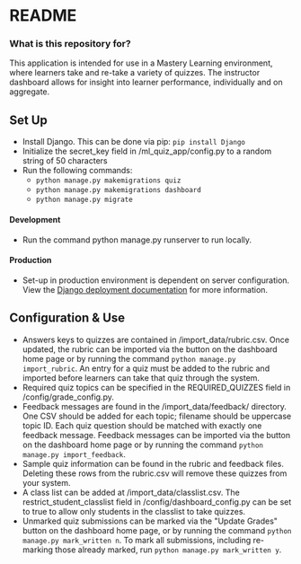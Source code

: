 # README #

### What is this repository for? ###

This application is intended for use in a Mastery Learning environment, where learners take and re-take a variety of quizzes. 
The instructor dashboard allows for insight into learner performance, individually and on aggregate.

## Set Up

- Install Django. This can be done via pip: `pip install Django`
- Initialize the secret_key field in /ml_quiz_app/config.py to a random string of 50 characters
- Run the following commands:
    - `python manage.py makemigrations quiz`
    - `python manage.py makemigrations dashboard`
    - `python manage.py migrate`

#### Development
- Run the command python manage.py runserver to run locally.

#### Production
- Set-up in production environment is dependent on server configuration. View the [Django deployment documentation](https://docs.djangoproject.com/en/2.2/howto/deployment/) for more information.

## Configuration & Use
- Answers keys to quizzes are contained in /import_data/rubric.csv. 
Once updated, the rubric can be imported via the button on the dashboard home page or by running the command `python manage.py import_rubric`.
An entry for a quiz must be added to the rubric and imported before learners can take that quiz through the system.
- Required quiz topics can be specified in the REQUIRED_QUIZZES field in /config/grade_config.py.
- Feedback messages are found in the /import_data/feedback/ directory. 
One CSV should be added for each topic; filename should be uppercase topic ID. 
Each quiz question should be matched with exactly one feedback message. 
Feedback messages can be imported via the button on the dashboard home page or by running the command `python manage.py import_feedback`.
- Sample quiz information can be found in the rubric and feedback files. Deleting these rows from the rubric.csv will remove these quizzes from your system.
- A class list can be added at /import_data/classlist.csv. The restrict_student_classlist field in /config/dashboard_config.py can be set to true to allow only students in the classlist to take quizzes.
- Unmarked quiz submissions can be marked via the "Update Grades" button on the dashboard home page, or by running the command `python manage.py mark_written n`. 
To mark all submissions, including re-marking those already marked, run `python manage.py mark_written y`.
